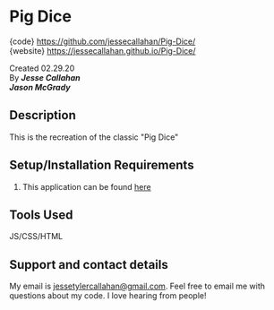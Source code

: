 # Pig Dice
{code} https://github.com/jessecallahan/Pig-Dice/</br>
{website} https://jessecallahan.github.io/Pig-Dice/</br>

Created 02.29.20</br>
By _**Jesse Callahan**_</br>
_**Jason McGrady**_</br>

## Description
This is the recreation of the classic "Pig Dice"

## Setup/Installation Requirements
1) This application can be found [here](https://jessecallahan.github.io/Pig-Dice/)

## Tools Used
JS/CSS/HTML

## Support and contact details

My email is jessetylercallahan@gmail.com. Feel free to email me with questions about my code. I love hearing from people!